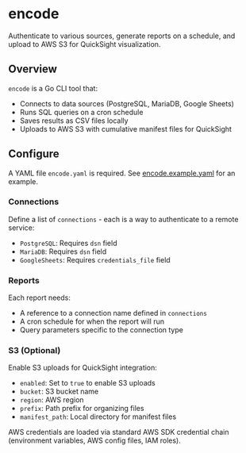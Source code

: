 # encode

Authenticate to various sources, generate reports on a schedule, and upload to AWS S3 for QuickSight visualization.

## Overview

`encode` is a Go CLI tool that:
- Connects to data sources (PostgreSQL, MariaDB, Google Sheets)
- Runs SQL queries on a cron schedule
- Saves results as CSV files locally
- Uploads to AWS S3 with cumulative manifest files for QuickSight

## Configure

A YAML file `encode.yaml` is required. See [encode.example.yaml](./encode.example.yaml) for an example.

### Connections

Define a list of `connections` - each is a way to authenticate to a remote service:

- `PostgreSQL`: Requires `dsn` field
- `MariaDB`: Requires `dsn` field
- `GoogleSheets`: Requires `credentials_file` field

### Reports

Each report needs:
- A reference to a connection name defined in `connections`
- A cron schedule for when the report will run
- Query parameters specific to the connection type

### S3 (Optional)

Enable S3 uploads for QuickSight integration:
- `enabled`: Set to `true` to enable S3 uploads
- `bucket`: S3 bucket name
- `region`: AWS region
- `prefix`: Path prefix for organizing files
- `manifest_path`: Local directory for manifest files

AWS credentials are loaded via standard AWS SDK credential chain (environment variables, AWS config files, IAM roles).
